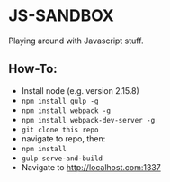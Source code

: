 # JS-SANDBOX
Playing around with Javascript stuff.


## How-To:
* Install node (e.g. version 2.15.8)
* `npm install gulp -g`
* `npm install webpack -g`
* `npm install webpack-dev-server -g`
* `git clone this repo`
* navigate to repo, then:
* `npm install`
* `gulp serve-and-build`
* Navigate to <http://localhost.com:1337>
